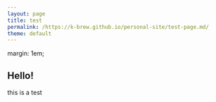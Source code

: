```yaml
---
layout: page
title: test
permalink: /https://k-brew.github.io/personal-site/test-page.md/
theme: default
---
```

margin: 1em;

## Hello!
this is a test 


